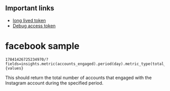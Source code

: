 ## Important links 

- [long lived token](https://developers.facebook.com/docs/facebook-login/guides/access-tokens/get-long-lived)
- [Debug access token](https://developers.facebook.com/tools/debug/accesstoken/?access_token)


# facebook sample
```
17841426725234970/?fields=insights.metric(accounts_engaged).period(day).metric_type(total_value){values}
```
This should return the total number of accounts that engaged with the Instagram account during the specified period.